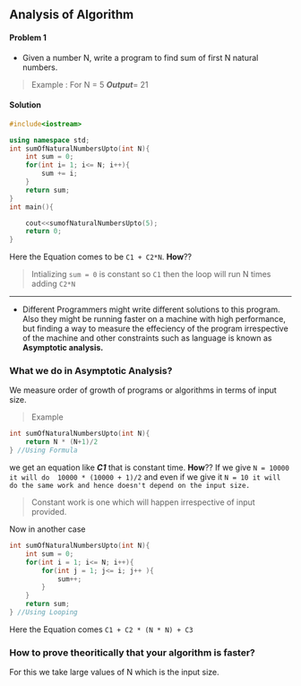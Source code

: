 ## Analysis of Algorithm

#### Problem 1
- Given a number N, write a program to find sum of first N natural numbers.
>Example :
>    For N = 5 
>    ***Output***= 21
#### Solution
``` c++
#include<iostream>

using namespace std;
int sumOfNaturalNumbersUpto(int N){
    int sum = 0; 
    for(int i= 1; i<= N; i++){
        sum += i;
    }
    return sum;
}
int main(){

    cout<<sumofNaturalNumbersUpto(5);
    return 0;
}
```
Here the Equation comes to be `C1 + C2*N`. __How__??
>Intializing `sum = 0` is constant so `C1`
>then the loop will run N times adding `C2*N`
---
- Different Programmers might write different solutions to this program. Also they might be running faster on a machine with high performance, but finding a way to measure the effeciency of the program irrespective of the machine and other constraints such as language is known as __Asymptotic analysis.__ 

### What we do in Asymptotic Analysis?
 We measure order of growth of programs or algorithms in terms of input size.

> Example
> 
``` c++
int sumOfNaturalNumbersUpto(int N){
    return N * (N+1)/2
} //Using Formula
 ```
we get an equation like ***C1*** that is constant time. __How__??
If we give `N = 10000 it will do  10000 * (10000 + 1)/2`
and even if we give it `N = 10 it will do the same work and hence doesn't depend on the input size.`

>Constant work is one which will happen irrespective of input provided.

Now in another case 
``` c++
int sumOfNaturalNumbersUpto(int N){
    int sum = 0;
    for(int i = 1; i<= N; i++){
        for(int j = 1; j<= i; j++ ){
            sum++;
        }
    }
    return sum;
} //Using Looping 
 ```
 Here the Equation comes `C1 + C2 * (N * N) + C3 `

### How to prove theoritically that your algorithm is faster?
For this we take large values of N which is the input size.
